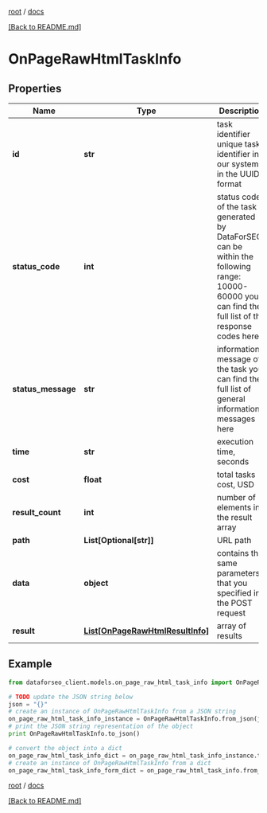 [root](./../ "root") / [docs](./ "docs")

[[Back to README.md]](./../README.md "[Back to README.md]")

# OnPageRawHtmlTaskInfo

## Properties

Name | Type | Description | Notes
------------ | ------------- | ------------- | -------------
**id** | **str** | task identifier unique task identifier in our system in the UUID format | [optional]
**status_code** | **int** | status code of the task generated by DataForSEO, can be within the following range: 10000-60000 you can find the full list of the response codes here | [optional]
**status_message** | **str** | informational message of the task you can find the full list of general informational messages here | [optional]
**time** | **str** | execution time, seconds | [optional]
**cost** | **float** | total tasks cost, USD | [optional]
**result_count** | **int** | number of elements in the result array | [optional]
**path** | **List[Optional[str]]** | URL path | [optional]
**data** | **object** | contains the same parameters that you specified in the POST request | [optional]
**result** | [**List[OnPageRawHtmlResultInfo]**](OnPageRawHtmlResultInfo.md) | array of results | [optional]

## Example

```python
from dataforseo_client.models.on_page_raw_html_task_info import OnPageRawHtmlTaskInfo

# TODO update the JSON string below
json = "{}"
# create an instance of OnPageRawHtmlTaskInfo from a JSON string
on_page_raw_html_task_info_instance = OnPageRawHtmlTaskInfo.from_json(json)
# print the JSON string representation of the object
print OnPageRawHtmlTaskInfo.to_json()

# convert the object into a dict
on_page_raw_html_task_info_dict = on_page_raw_html_task_info_instance.to_dict()
# create an instance of OnPageRawHtmlTaskInfo from a dict
on_page_raw_html_task_info_form_dict = on_page_raw_html_task_info.from_dict(on_page_raw_html_task_info_dict)
```

  

[root](./../ "root") / [docs](./ "docs")

[[Back to README.md]](./../README.md "[Back to README.md]")